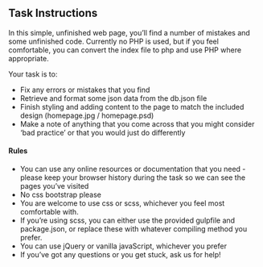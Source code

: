 ## Task Instructions

In this simple, unfinished web page, you’ll find a number of mistakes and some unfinished code.  Currently no PHP is used, but if you feel comfortable, you can convert the index file to php and use PHP where appropriate.  

Your task is to:

- Fix any errors or mistakes that you find
- Retrieve and format some json data from the db.json file
- Finish styling and adding content to the page to match the included design (homepage.jpg / homepage.psd)
- Make a note of anything that you come across that you might consider ‘bad practice’ or that you would just do differently

#### Rules

- You can use any online resources or documentation that you need - please keep your browser history during the task so we can see the pages you’ve visited
- No css bootstrap please
- You are welcome to use css or scss, whichever you feel most comfortable with.  
- If you’re using scss, you can either use the provided gulpfile and package.json, or replace these with whatever compiling method you prefer.
- You can use jQuery or vanilla javaScript, whichever you prefer
- If you’ve got any questions or you get stuck, ask us for help!